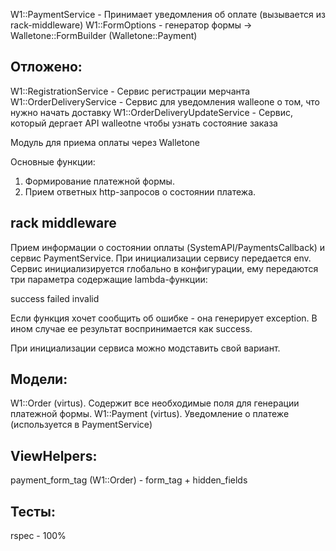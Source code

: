 W1::PaymentService - Принимает уведомления об оплате (вызывается из rack-middleware)
W1::FormOptions - генератор формы -> Walletone::FormBuilder (Walletone::Payment)


## Отложено:

W1::RegistrationService - Сервис регистрации мерчанта
W1::OrderDeliveryService - Сервис для уведомления walleone о том, что нужно начать доставку
W1::OrderDeliveryUpdateService - Сервис, который дергает API walleotne чтобы узнать состояние заказа

Модуль для приема оплаты через Walletone

Основные функции:

1. Формирование платежной формы.
2. Прием ответных http-запросов о состоянии платежа.

## rack middleware

Прием информации о состоянии оплаты (SystemAPI/PaymentsCallback) и сервис PaymentService. При инициализации сервису передается env.
Сервис инициализируется глобально в конфигурации, ему передаются три параметра содержащие lambda-функции:

success
failed
invalid 

Если функция хочет сообщить об ошибке - она генерирует exception. В ином случае ее результат воспринимается как success.

При инициализации сервиса можно модставить свой вариант.

## Модели:

 W1::Order (virtus). Содержит все необходимые поля для генерации платежной формы.
 W1::Payment (virtus). Уведомление о платеже (используется в PaymentService)

## ViewHelpers:

payment_form_tag (W1::Order) - form_tag + hidden_fields

## Тесты:

rspec - 100%

